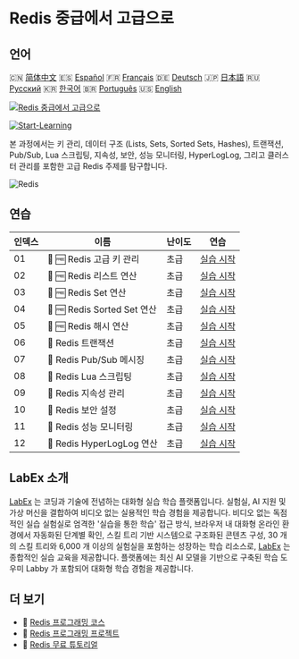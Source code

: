 # Redis 중급에서 고급으로

## 언어

🇨🇳 [简体中文](README_zh.md) 🇪🇸 [Español](README_es.md) 🇫🇷 [Français](README_fr.md) 🇩🇪 [Deutsch](README_de.md) 🇯🇵 [日本語](README_ja.md) 🇷🇺 [Русский](README_ru.md) 🇰🇷 [한국어](README_ko.md) 🇧🇷 [Português](README_pt.md) 🇺🇸 [English](README.md) 

[![Redis 중급에서 고급으로](https://cover-creator.labex.io/redis-intermediate-to-advanced.png?lang=ko)](https://labex.io/ko/courses/redis-intermediate-to-advanced)

[![Start-Learning](https://img.shields.io/badge/Start-Learning-whitesmoke?style=for-the-badge)](https://labex.io/ko/courses/redis-intermediate-to-advanced)

본 과정에서는 키 관리, 데이터 구조 (Lists, Sets, Sorted Sets, Hashes), 트랜잭션, Pub/Sub, Lua 스크립팅, 지속성, 보안, 성능 모니터링, HyperLogLog, 그리고 클러스터 관리를 포함한 고급 Redis 주제를 탐구합니다.

![Redis](https://img.shields.io/badge/Redis-whitesmoke?style=for-the-badge&logo=redis)


## 연습

|   인덱스 | 이름                        | 난이도   | 연습                                                                                                                                              |
|----------|-----------------------------|----------|---------------------------------------------------------------------------------------------------------------------------------------------------|
|       01 | 🧩 🆓 Redis 고급 키 관리    | 초급     | <a target='_blank' href='https://labex.io/ko/labs/redis-redis-advanced-key-management-552094?course=redis-intermediate-to-advanced'>실습 시작</a> |
|       02 | 🧩 🆓 Redis 리스트 연산     | 초급     | <a target='_blank' href='https://labex.io/ko/labs/redis-redis-list-operations-552098?course=redis-intermediate-to-advanced'>실습 시작</a>         |
|       03 | 🧩 🆓 Redis Set 연산        | 초급     | <a target='_blank' href='https://labex.io/ko/labs/redis-redis-set-operations-552104?course=redis-intermediate-to-advanced'>실습 시작</a>          |
|       04 | 🧩 🆓 Redis Sorted Set 연산 | 초급     | <a target='_blank' href='https://labex.io/ko/labs/redis-redis-sorted-set-operations-552105?course=redis-intermediate-to-advanced'>실습 시작</a>   |
|       05 | 🧩 🆓 Redis 해시 연산       | 초급     | <a target='_blank' href='https://labex.io/ko/labs/redis-redis-hash-operations-552096?course=redis-intermediate-to-advanced'>실습 시작</a>         |
|       06 | 🧩  Redis 트랜잭션          | 초급     | <a target='_blank' href='https://labex.io/ko/labs/redis-redis-transactions-552106?course=redis-intermediate-to-advanced'>실습 시작</a>            |
|       07 | 🧩  Redis Pub/Sub 메시징    | 초급     | <a target='_blank' href='https://labex.io/ko/labs/redis-redis-pub-sub-messaging-552102?course=redis-intermediate-to-advanced'>실습 시작</a>       |
|       08 | 🧩  Redis Lua 스크립팅      | 초급     | <a target='_blank' href='https://labex.io/ko/labs/redis-redis-lua-scripting-552099?course=redis-intermediate-to-advanced'>실습 시작</a>           |
|       09 | 🧩  Redis 지속성 관리       | 초급     | <a target='_blank' href='https://labex.io/ko/labs/redis-redis-persistence-management-552101?course=redis-intermediate-to-advanced'>실습 시작</a>  |
|       10 | 🧩  Redis 보안 설정         | 초급     | <a target='_blank' href='https://labex.io/ko/labs/redis-redis-security-settings-552103?course=redis-intermediate-to-advanced'>실습 시작</a>       |
|       11 | 🧩  Redis 성능 모니터링     | 초급     | <a target='_blank' href='https://labex.io/ko/labs/redis-redis-performance-monitoring-552100?course=redis-intermediate-to-advanced'>실습 시작</a>  |
|       12 | 🧩  Redis HyperLogLog 연산  | 초급     | <a target='_blank' href='https://labex.io/ko/labs/redis-redis-hyperloglog-operations-552097?course=redis-intermediate-to-advanced'>실습 시작</a>  |

## LabEx 소개

[LabEx](https://labex.io) 는 코딩과 기술에 전념하는 대화형 실습 학습 플랫폼입니다. 실험실, AI 지원 및 가상 머신을 결합하여 비디오 없는 실용적인 학습 경험을 제공합니다. 비디오 없는 독점적인 실습 실험실로 엄격한 '실습을 통한 학습' 접근 방식, 브라우저 내 대화형 온라인 환경에서 자동화된 단계별 확인, 스킬 트리 기반 시스템으로 구조화된 콘텐츠 구성, 30 개의 스킬 트리와 6,000 개 이상의 실험실을 포함하는 성장하는 학습 리소스로, [LabEx](https://labex.io) 는 종합적인 실습 교육을 제공합니다. 플랫폼에는 최신 AI 모델을 기반으로 구축된 학습 도우미 Labby 가 포함되어 대화형 학습 경험을 제공합니다.

## 더 보기

- 🔗 [Redis 프로그래밍 코스](https://github.com/labex-labs/awesome-programming-courses)
- 🔗 [Redis 프로그래밍 프로젝트](https://github.com/labex-labs/awesome-programming-projects)
- 🔗 [Redis 무료 튜토리얼](https://github.com/labex-labs/redis-free-tutorials)


